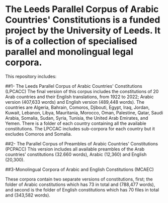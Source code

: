 # The Leeds Parallel Corpus of Arabic Countries' Constitutions is a funded project by the University of Leeds.  It is of a collection of specialised parallel and monolingual legal corpora.

This repository includes:

##1- The Leeds Parallel Corpus of Arabic Countries' Constitutions (LPCACC) 
The final version of this corpus includes the constitutions of 20 Arab countries and their English translations, from 1922 to 2022; Arabic version (407,633 words) and English version (489,448 words). 
The countries are Algeria, Bahrain, Comoros, Djibouti, Egypt, Iraq, Jordan, Kuwait, Lebanon, Libya, Mauritania, Morocco, Oman, Palestine, Qatar, Saudi Arabia, Somalia, Sudan, Syria, Tunisia, the United Arab Emirates, and Yemen. 
There is a folder of each country containing all the available constitutions. The LPCCAC includes sub-corpora for each country but it excludes Comoros and Somalia.

##2- The Parallel Corpus of Preambles of Arabic Countries' Constitutions (PCPACC)
This version includes all available preambles of the Arab countries’ constitutions (32.660 words), Arabic (12,360) and English (20,300).

##3-Monolingual Corpora of Arabic and English Constitutions (MCAEC)

These corpora contain two separate versions of constitutions, first; the folder of Arabic constitutions which has 73 in total and (788,477 words), and second is the folder of  English constitutions which has 70 files in total and (343,582 words).   


